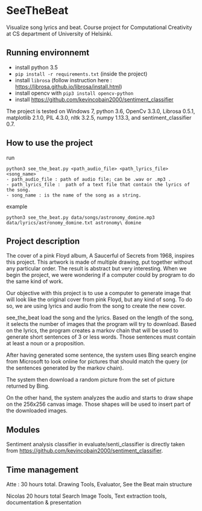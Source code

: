 # SeeTheBeat

Visualize song lyrics and beat. 
Course project for Computational Creativity at CS department of University of Helsinki.  



## Running environnemt
- install python 3.5
- ``pip install -r requirements.txt`` (inside the project)
- install ``librosa`` (follow instruction here : https://librosa.github.io/librosa/install.html)
- install opencv with ``pip3 install opencv-python`` 
- install https://github.com/kevincobain2000/sentiment_classifier

The project is tested on Windows 7, python 3.6, OpenCv 3.3.0, Librosa 0.5.1, matplotlib 2.1.0, PIL 4.3.0, nltk 3.2.5, numpy 1.13.3, and sentiment_classifier 0.7.

## How to use the project

run

	python3 see_the_beat.py <path_audio_file> <path_lyrics_file> <song_name>
	- path_audio_file : path of audio file; can be .wav or .mp3 .
	- path_lyrics_file :  path of a text file that contain the lyrics of the song. 
	- song_name : is the name of the song as a string. 

example

	python3 see_the_beat.py data/songs/astronomy_domine.mp3 data/lyrics/astronomy_domine.txt astronomy\ domine


## Project description

The cover of a pink Floyd album, A Saucerful of Secrets from 1968, inspires this project. This artwork is made of multiple drawing, put together without any particular order. The result is abstract but very interesting. When we begin the project, we were wondering if a computer could by program to do the same kind of work. 

Our objective with this project is to use a computer to generate image that will look like the original cover from pink Floyd, but any kind of song. To do so, we are using lyrics and audio from the song to create the new cover. 

see_the_beat load the song and the lyrics. Based on the length of the song, it selects the number of images that the program will try to download. Based on the lyrics, the program creates a markov chain that will be used to generate short sentences of 3 or less words. Those sentences must contain at least a noun or a proposition. 

After having generated some sentence, the system uses Bing search engine from Microsoft to look online for pictures that should match the query (or the sentences generated by the markov chain). 

The system then download a random picture from the set of picture returned by Bing. 

On the other hand, the system analyzes the audio and starts to draw shape on the 256x256 canvas image. Those shapes will be used to insert part of the downloaded images.

 ## Modules
 Sentiment analysis classifier in evaluate/senti_classifier is directly taken from https://github.com/kevincobain2000/sentiment_classifier.
 
 ## Time management
 
 Atte : 30 hours total.
	Drawing Tools, Evaluator, See the Beat main structure
	
 Nicolas 20 hours total
 	Search Image Tools, Text extraction tools, documentation & presentation
 
  
